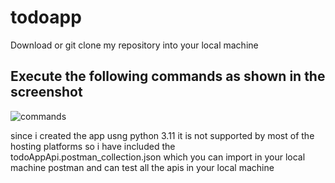 # todoapp

Download or git clone my repository into your local machine

## Execute the following commands as shown in the screenshot

![commands](https://github.com/sohansshetty/todoapp/assets/77954795/79fd85ce-09f0-4125-9a13-482c04272595)

since i created the app usng python 3.11 it is not supported by most of the hosting 
platforms so i have included the todoAppApi.postman_collection.json which you can import in 
your local machine postman and can test all the apis in your local machine
